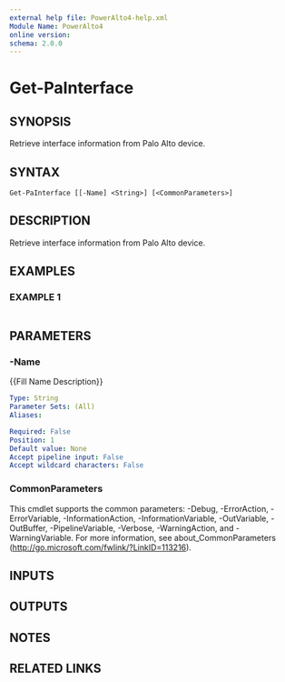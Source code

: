 ```yaml
---
external help file: PowerAlto4-help.xml
Module Name: PowerAlto4
online version:
schema: 2.0.0
---
```


# Get-PaInterface

## SYNOPSIS
Retrieve interface information from Palo Alto device.

## SYNTAX

```
Get-PaInterface [[-Name] <String>] [<CommonParameters>]
```

## DESCRIPTION
Retrieve interface information from Palo Alto device.

## EXAMPLES

### EXAMPLE 1
```

```

## PARAMETERS

### -Name
{{Fill Name Description}}

```yaml
Type: String
Parameter Sets: (All)
Aliases:

Required: False
Position: 1
Default value: None
Accept pipeline input: False
Accept wildcard characters: False
```

### CommonParameters
This cmdlet supports the common parameters: -Debug, -ErrorAction, -ErrorVariable, -InformationAction, -InformationVariable, -OutVariable, -OutBuffer, -PipelineVariable, -Verbose, -WarningAction, and -WarningVariable. For more information, see about_CommonParameters (http://go.microsoft.com/fwlink/?LinkID=113216).

## INPUTS

## OUTPUTS

## NOTES

## RELATED LINKS
